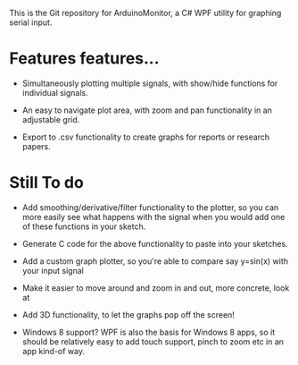 ﻿This is the Git repository for ArduinoMonitor, a C# WPF utility for graphing serial input.

# Features features...

* Simultaneously plotting multiple signals, with show/hide functions for individual signals.

* An easy to navigate plot area, with zoom and pan functionality in an adjustable grid.

* Export  to .csv functionality to create graphs for reports or research papers.


# Still To do

* Add smoothing/derivative/filter functionality to the plotter, so you can more easily see what happens with the signal when you would add one of these functions in your sketch.

* Generate C code for the above functionality to paste into your sketches.

* Add a custom graph plotter, so you're able to compare say y=sin(x) with your input signal

* Make it easier to move around and zoom in and out, more concrete, look at 

* Add 3D functionality, to let the graphs pop off the screen!

* Windows 8 support? WPF is also the basis for Windows 8 apps, so it should be relatively easy to add touch support, pinch to zoom etc in an app kind-of way.